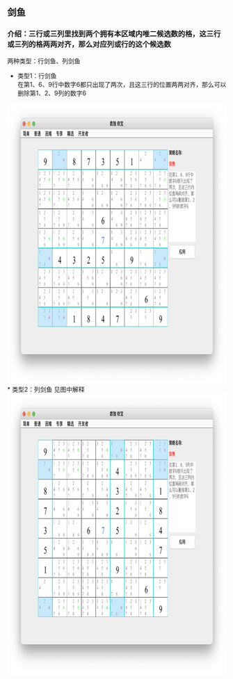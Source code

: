 ## 剑鱼    
### 介绍：三行或三列里找到两个拥有本区域内唯二候选数的格，这三行或三列的格两两对齐，那么对应列或行的这个候选数     
两种类型：行剑鱼、列剑鱼 
* 类型1：行剑鱼     
在第1、6、9行中数字6都只出现了两次，且这三行的位置两两对齐，那么可以删除第1、2、9列的数字6     
<img src="picture/swordfish_row_CN.png" width="825" height="645" >
* 类型2：列剑鱼     
见图中解释              
<img src="picture/swordfish_col_CN.png" width="825" height="645" >